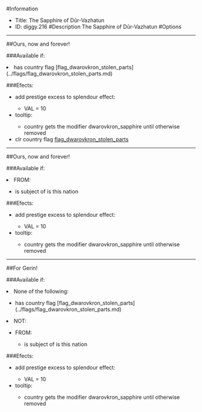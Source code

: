 #Information
 - Title: The Sapphire of Dûr-Vazhatun
 - ID: diggy.216
#Description
The Sapphire of Dûr-Vazhatun
#Options

___
##Ours, now and forever!

###Available if:
<li>has country flag [flag_dwarovkron_stolen_parts](../flags/flag_dwarovkron_stolen_parts.md)</li>

###Efects:<ul><li>add prestige excess to splendour effect:</li><ul><li>VAL = 10</li></ul><li>tooltip:</li><ul><li>country gets the modifier dwarovkron_sapphire until otherwise removed</li></ul><li>clr country flag [flag_dwarovkron_stolen_parts](../flags/flag_dwarovkron_stolen_parts.md)</li></ul>

___
##Ours, now and forever!

###Available if:
<li>FROM:</li><ul><li>is subject of is this nation</li></ul>

###Efects:<ul><li>add prestige excess to splendour effect:</li><ul><li>VAL = 10</li></ul><li>tooltip:</li><ul><li>country gets the modifier dwarovkron_sapphire until otherwise removed</li></ul></ul>

___
##For Gerin!

###Available if:
<li>None of the following:</li><ul><li>has country flag [flag_dwarovkron_stolen_parts](../flags/flag_dwarovkron_stolen_parts.md)</li></ul><li>NOT:</li><ul><li>FROM:</li><ul><li>is subject of is this nation</li></ul></ul>

###Efects:<ul><li>add prestige excess to splendour effect:</li><ul><li>VAL = 10</li></ul><li>tooltip:</li><ul><li>country gets the modifier dwarovkron_sapphire until otherwise removed</li></ul></ul>
